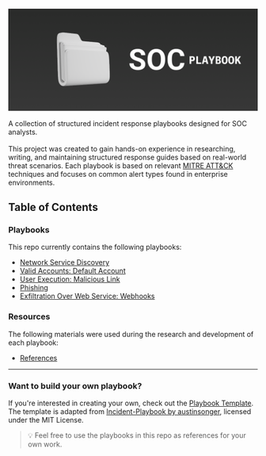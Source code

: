 ![SOC Playbook Banner](resources/soc-playbook-banner.png)

A collection of structured incident response playbooks designed for SOC analysts. <br><br>
This project was created to gain hands-on experience in researching, writing, and maintaining structured response guides based on real-world threat scenarios. Each playbook is based on relevant [MITRE ATT&CK](https://attack.mitre.org/) techniques and focuses on common alert types found in enterprise environments.

## Table of Contents
### Playbooks
This repo currently contains the following playbooks:
- [Network Service Discovery](/playbooks/network-service-discovery.md)
- [Valid Accounts: Default Account](/playbooks/default-accounts.md)
- [User Execution: Malicious Link](/playbooks/malicious-link.md)
- [Phishing](/playbooks/phishing.md)
- [Exfiltration Over Web Service: Webhooks](/playbooks/exfiltration-over-webhook.md)
### Resources
The following materials were used during the research and development of each playbook:
- [References](/resources/references.md)
---------------------
### Want to build your own playbook?
If you're interested in creating your own, check out the [Playbook Template](/templates/playbook-template.md). <br> 
The template is adapted from [Incident-Playbook by austinsonger](https://github.com/austinsonger/Incident-Playbook), licensed under the MIT License.
> 💡 Feel free to use the playbooks in this repo as references for your own work. 
